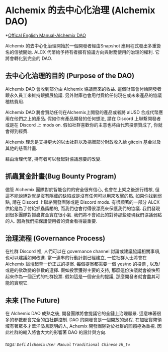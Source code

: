 # Alchemix 的去中心化治理 (Alchemix DAO)

*[Offical English Manual-Alchemix DAO](https://alchemix-finance.gitbook.io/alchemix-finance/alchemix-dao)

Alchemix 的去中心化治理開始於一個開發者經由Snapshot 應用程式發出多重簽名的信號開始. ALCX 代幣給予持有者擁有協議方向與財務使用的治理的權利. 它將會轉化到完全的 DAO.

## 去中心化治理的目的 (Purpose of the DAO)

Alchemix DAO 會收到部分由 Alchemix 協議而來的收益. 這個財庫會付給開發者跟永久員工來維持跟擴展協議. 另外財庫也會用付費給任何現在或未來產品的協議稽核費用. 

Alchemix DAO 將會贊助任何在Alchemix上開發的產品或者將 alUSD 合成代幣應用在他們之上的產品. 假如你有產品開發的任何想法, 請在 Discord 上聯繫開發者或是在 Discord 上 mods on. 假如社群喜歡你的主意也將由代幣投票贊成了, 你就會得到經費. 

Alchemix 理念是支持更大的以太社群以及捐贈部分財政收入給 gitcoin 基金以及其他的慈善計畫. 

藉由治理代幣, 持有者可以發起對協議想要的改變.

## 抓蟲賞金計畫(Bug Bounty Program)

儘管 Alchemix 團隊對於智能合約的安全很有信心, 也會在上架之後進行稽核, 但這不能說絕對就是沒有隱藏的缺陷或是沒有任何可以用來攻擊的點. 如果你找到弱點, 請在 Discord 上聯絡開發團隊或是 Discord mods. 有很顯著的一部分 ALCX 供給是為了付給抓蟲獎勵的, 而我們也會付得很漂亮來保護我們的協議.  我們發現到很多團隊對抓蟲賞金實在很小氣. 我們將不會如此的對待那些發現我們協議弱點的人. 因為我們把保護使用者的資金看得最重要. 


## 治理流程 (Governance Process)

在社群 Discord 裡, 人們可以在 governance channel 討論或建議協議相關事項, 也可以建議如何改進. 當一連串的行動計劃已經建立, 一位社群人士將會在 Alchemix 論壇起草一份正式的提案. 每個提案都需要一個 yes/no 的投票 , 以及/或是的欲改變的參數的選擇. 假如投票獲得主要的支持, 那麼這份決議就會被快照起來作為一個正式的社群投票. 假如這是一個安全的提議, 那麼開發者就會盡其可能的實現它.


## 未來 (The Future)

在 Alchemix DAO 成熟之後, 開發團隊將會提議它的全鏈上治理願景.  這意味著很多的參數都會完全的由社群控制. DAO 的開發會是一個開放的過程. 在加密貨幣領域有著眾多才華洋溢且聰明的人, Achemix 開發團隊對於社群的回饋極為重視. 因此社群的輸入將會大大的影響著 DAO 的設計與方向.



###### tags: `Defi` `Alchemix` `User Manual` `Tranditional Chinese` `zh_tw`
